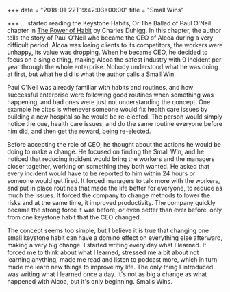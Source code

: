 +++
date = "2018-01-22T19:42:03+00:00"
title = "Small Wins"

+++
... started reading the Keystone Habits, Or The Ballad of Paul O'Neil chapter in [The Power of Habit](https://www.amazon.com/Power-Habit-What-Life-Business/dp/081298160X/ref=as_sl_pc_tf_til?tag=grochat-20&linkCode=w00&linkId=98a468dcb70061e9a5f26c9e7b3ce24a&creativeASIN=081298160X) by Charles Duhigg. In this chapter, the author tells the story of Paul O'Neil who became the CEO of Alcoa during a very difficult period. Alcoa was losing clients to its competitors, the workers were unhappy, its value was dropping. When he became CEO, he decided to focus on a single thing, making Alcoa the safest industry with 0 incident per year through the whole enterprise. Nobody understood what he was doing at first, but what he did is what the author calls a Small Win.

Paul O'Neil was already familiar with habits and routines, and how successful enterprise were following good routines when something was happening, and bad ones were just not understanding the concept. One example he cites is whenever someone would fix health care issues by building a new hospital so he would be re-elected. The person would simply notice the cue, health care issues, and do the same routine everyone before him did, and then get the reward, being re-elected.

Before accepting the role of CEO, he thought about the actions he would be doing to make a change. He focused on finding the Small Win, and he noticed that reducing incident would bring the workers and the managers closer together, working on something they both wanted. He asked that every incident would have to be reported to him within 24 hours or someone would get fired. It forced managers to talk more with the workers, and put in place routines that made the life better for everyone, to reduce as much the issues. It forced the company to change methods to lower the risks and at the same time, it improved productivity. The company quickly became the strong force it was before, or even better than ever before, only from one keystone habit that the CEO changed.

The concept seems too simple, but I believe it is true that changing one small keystone habit can have a domino effect on everything else afterward, making a very big change. I started writing every day what I learned. It forced me to think about what I learned, stressed me a bit about not learning anything, made me read and listen to podcast more, which in turn made me learn new things to improve my life. The only thing I introduced was writing what I learned once a day. It's not as big a change as what happened with Alcoa, but it's only beginning. Smalls Wins.
